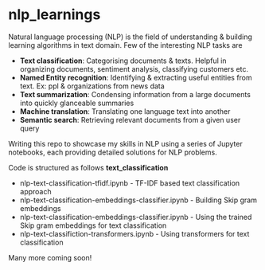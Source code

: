 # nlp_learnings
Natural language processing (NLP) is the field of understanding & building learning algorithms in text domain. 
Few of the interesting NLP tasks are 
- **Text classification**: Categorising documents & texts. Helpful in organizing documents, sentiment analysis, classifying customers etc.
- **Named Entity recognition**: Identifying & extracting useful entities from text. Ex: ppl & organizations from news data
- **Text summarization**: Condensing information from a large documents into quickly glanceable summaries
- **Machine translation**: Translating one language text into another
- **Semantic search**: Retrieving relevant documents from a given user query

Writing this repo to showcase my skills in NLP using a series of Jupyter notebooks, each providing detailed solutions for NLP problems.

Code is structured as follows
**text_classification**
- nlp-text-classification-tfidf.ipynb - TF-IDF based text classification approach
- nlp-text-classification-embeddings-classifier.ipynb - Building Skip gram embeddings
- nlp-text-classification-embeddings-classifier.ipynb - Using the trained Skip gram embeddings for text classification
- nlp-text-classifiction-transformers.ipynb - Using transformers for text classification

Many more coming soon! 
